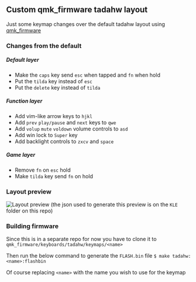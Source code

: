## Custom qmk_firmware tadahw layout
Just some keymap changes over the default tadahw layout using [qmk_firmware](https://github.com/qmk/qmk_firmware/)

### Changes from the default

##### Default layer
- Make the `caps` key send `esc` when tapped and `fn` when hold
- Put the `tilda` key instead of `esc`
- Put the `delete` key instead of `tilda`

##### Function layer
- Add vim-like arrow keys to `hjkl`
- Add `prev` `play/pause` and `next` keys to `qwe`
- Add `volup` `mute` `voldown` volume controls to `asd`
- Add win lock to `Super` key
- Add backlight controls to `zxcv` and `space`

##### Game layer
- Remove `fn` on `esc` hold
- Make `tilda` key send `fn` on hold

### Layout preview
![Layout preview](KLE/keyboard-layout.png)
(the json used to generate this preview is on the `KLE` folder on this repo)

### Building firmware
Since this is in a separate repo for now you have to clone it to
`qmk_firmware/keyboards/tadahw/keymaps/<name>`

Then run the below command to generate the `FLASH.bin` file
`$ make tadahw:<name>:flashbin`

Of course replacing `<name>` with the name you wish to use for the keymap